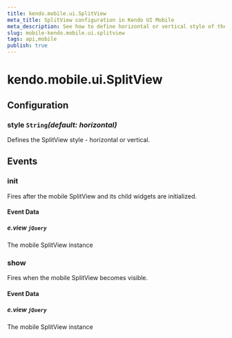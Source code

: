 ```yaml
---
title: kendo.mobile.ui.SplitView
meta_title: SplitView configuration in Kendo UI Mobile
meta_description: See how to define horizontal or vertical style of the Kendo UI Mobile SplitView widget and learn which events are fired.
slug: mobile-kendo.mobile.ui.splitview
tags: api,mobile
publish: true
---
```


# kendo.mobile.ui.SplitView

## Configuration

### style `String`*(default: horizontal)*

 Defines the SplitView style - horizontal or vertical.

## Events

### init

Fires after the mobile SplitView and its child widgets are initialized.

#### Event Data

##### e.view `jQuery`

The mobile SplitView instance

### show

Fires when the mobile SplitView becomes visible.

#### Event Data

##### e.view `jQuery`

The mobile SplitView instance
